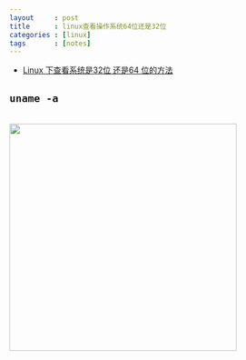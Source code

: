 ```yaml
---
layout     : post
title      : linux查看操作系统64位还是32位
categories : [linux]
tags       : [notes]
---
```

- [Linux 下查看系统是32位 还是64 位的方法](http://blog.csdn.net/tianlesoftware/article/details/6267115)

## `uname -a`
<br><img src="{{ site.blog.qiniu }}db07d4cc688c2a114b53c1c700758392.png" height="400"><br>
